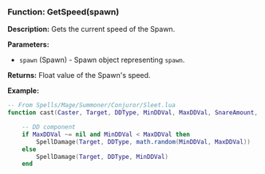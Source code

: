 ### Function: GetSpeed(spawn)

**Description:**
Gets the current speed of the Spawn.

**Parameters:**
- `spawn` (Spawn) - Spawn object representing `spawn`.

**Returns:** Float value of the Spawn's speed.

**Example:**

```lua
-- From Spells/Mage/Summoner/Conjuror/Sleet.lua
function cast(Caster, Target, DDType, MinDDVal, MaxDDVal, SnareAmount, DispelChance)

	-- DD component
	if MaxDDVal ~= nil and MinDDVal < MaxDDVal then
		SpellDamage(Target, DDType, math.random(MinDDVal, MaxDDVal))
	else
		SpellDamage(Target, DDType, MinDDVal)
	end
```
